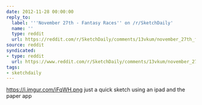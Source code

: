 ```yaml
---
date: 2012-11-28 00:00:00
reply_to:
  label: '''November 27th - Fantasy Races'' on /r/SketchDaily'
  name: ''
  type: reddit
  url: https://reddit.com/r/SketchDaily/comments/13vkum/november_27th_fantasy_races/
source: reddit
syndicated:
- type: reddit
  url: https://www.reddit.com/r/SketchDaily/comments/13vkum/november_27th_fantasy_races/c77xv66/
tags:
- sketchdaily
---
```


https://i.imgur.com/iFqWH.png just a quick sketch using an ipad and the paper app